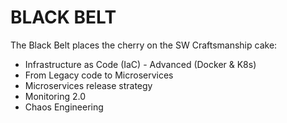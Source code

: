 # BLACK BELT

The Black Belt places the cherry on the SW Craftsmanship cake:
- Infrastructure as Code (IaC) - Advanced (Docker & K8s)
- From Legacy code to Microservices
- Microservices release strategy
- Monitoring 2.0
- Chaos Engineering